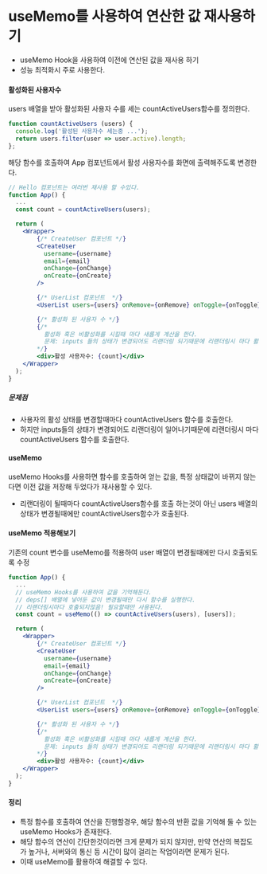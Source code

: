 # useMemo를 사용하여 연산한 값 재사용하기
- useMemo Hook을 사용하여 이전에 연산된 값을 재사용 하기
- 성능 최적화시 주로 사용한다.


#### 활성화된 사용자수

users 배열을 받아 활성화된 사용자 수를 세는 countActiveUsers함수를 정의한다.
```javascript
function countActiveUsers (users) {
  console.log('활성된 사용자수 세는중 ...');
  return users.filter(user => user.active).length;
};
```

해당 함수를 호출하여 App 컴포넌트에서 활성 사용자수를 화면에 출력해주도록 변경한다.
```jsx
// Hello 컴포넌트는 여러번 재사용 할 수있다.
function App() {
  ... 
  const count = countActiveUsers(users);

  return (
    <Wrapper>
        {/* CreateUser 컴포넌트 */}
        <CreateUser 
          username={username}
          email={email}
          onChange={onChange}
          onCreate={onCreate}
        />

        {/* UserList 컴포넌트  */}
        <UserList users={users} onRemove={onRemove} onToggle={onToggle}/>

        {/* 활성화 된 사용자 수 */}
        {/* 
          활성화 혹은 비활성화를 시킬때 마다 새롭게 계산을 한다. 
          문제: inputs 들의 상태가 변경되어도 리랜더링 되기때문에 리랜더링시 마다 활성 사용자수를 다시 세고있다.
        */}
        <div>활성 사용자수: {count}</div>
    </Wrapper>
  );
}
```

##### 문제점
- 사용자의 활성 상태를 변경할때마다 countActiveUsers 함수를 호출한다.
- 하지만 inputs들의 상태가 변경되어도 리랜더링이 일어나기때문에 리랜더링시 마다 countActiveUsers 함수를 호출한다.

#### useMemo
useMemo Hooks를 사용하면 함수를 호출하여 얻는 값을, 특정 상태값이 바뀌지 않는다면 이전 값을 저장해 두었다가
재사용할 수 있다.
- 리랜더링이 될때마다 countActiveUsers함수를 호출 하는것이 아닌 users 배열의 상태가 변경될때에만 countActiveUsers함수가 호출된다.

#### useMemo 적용해보기
기존의 count 변수를 useMemo를 적용하여 user 배열이 변경될때에만 다시 호출되도록 수정
```jsx
function App() {
  ... 
  // useMemo Hooks를 사용하여 값을 기억해둔다.
  // deps[] 배열에 넣어둔 값이 변경될때만 다시 함수를 실행한다.
  // 리랜더링시마다 호출되지않음! 필요할때만 사용된다.
  const count = useMemo(() => countActiveUsers(users), [users]);

  return (
    <Wrapper>
        {/* CreateUser 컴포넌트 */}
        <CreateUser 
          username={username}
          email={email}
          onChange={onChange}
          onCreate={onCreate}
        />

        {/* UserList 컴포넌트  */}
        <UserList users={users} onRemove={onRemove} onToggle={onToggle}/>

        {/* 활성화 된 사용자 수 */}
        {/* 
          활성화 혹은 비활성화를 시킬때 마다 새롭게 계산을 한다. 
          문제: inputs 들의 상태가 변경되어도 리랜더링 되기때문에 리랜더링시 마다 활성 사용자수를 다시 세고있다.
        */}
        <div>활성 사용자수: {count}</div>
    </Wrapper>
  );
}
```

#### 정리
- 특정 함수를 호출하여 연산을 진행할경우, 해당 함수의 반환 값을 기억해 둘 수 있는 useMemo Hooks가 존재한다.
- 해당 함수의 연산이 간단한것이라면 크게 문제가 되지 않지만, 만약 연산의 복잡도가 높거나, 서버와의 통신 등 시간이 많이 걸리는 작업이라면 문제가 된다.
- 이때 useMemo를 활용하여 해결할 수 있다.